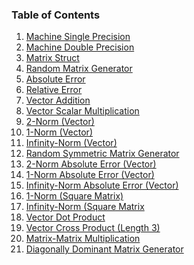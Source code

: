 ### Table of Contents

1. [Machine Single Precision](MachineErrorSinglePrecision.md)
2. [Machine Double Precision](MachineErrorDoublePrecision.md)
3. [Matrix Struct](MatrixStruct.md)
4. [Random Matrix Generator](RandomMatrixGenerator.md)
5. [Absolute Error](AbsoluteError.md)
6. [Relative Error](RelativeError.md)
7. [Vector Addition](VectorAddition.md)
8. [Vector Scalar Multiplication](VectorScalarMultiplication.md)
9. [2-Norm (Vector)](2-VectorNorm.md)
10. [1-Norm (Vector)](1-VectorNorm.md)
11. [Infinity-Norm (Vector)](Infinity-VectorNorm.md)
12. [Random Symmetric Matrix Generator](RandomSymmetricMatrix.md)
13. [2-Norm Absolute Error (Vector)]()
14. [1-Norm Absolute Error (Vector)]()
15. [Infinity-Norm Absolute Error (Vector)]()
16. [1-Norm (Square Matrix)]()
17. [Infinity-Norm (Square Matrix]()
18. [Vector Dot Product]()
19. [Vector Cross Product (Length 3)]()
20. [Matrix-Matrix Multiplication]()
21. [Diagonally Dominant Matrix Generator]()

